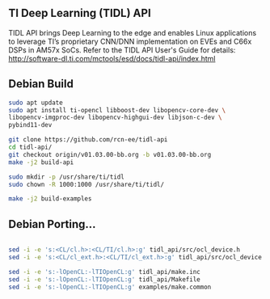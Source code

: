 TI Deep Learning (TIDL) API
---------------------------

TIDL API brings Deep Learning to the edge and enables Linux applications to leverage TI’s proprietary CNN/DNN implementation on EVEs and C66x DSPs in AM57x SoCs. Refer to the TIDL API User's Guide for details: http://software-dl.ti.com/mctools/esd/docs/tidl-api/index.html

Debian Build
---------------------------

```bash
sudo apt update
sudo apt install ti-opencl libboost-dev libopencv-core-dev \
libopencv-imgproc-dev libopencv-highgui-dev libjson-c-dev \
pybind11-dev

git clone https://github.com/rcn-ee/tidl-api
cd tidl-api/
git checkout origin/v01.03.00-bb.org -b v01.03.00-bb.org
make -j2 build-api

sudo mkdir -p /usr/share/ti/tidl
sudo chown -R 1000:1000 /usr/share/ti/tidl/

make -j2 build-examples
```

Debian Porting...
---------------------------

```bash

sed -i -e 's:<CL/cl.h>:<CL/TI/cl.h>:g' tidl_api/src/ocl_device.h
sed -i -e 's:<CL/cl_ext.h>:<CL/TI/cl_ext.h>:g' tidl_api/src/ocl_device.h

sed -i -e 's:-lOpenCL:-lTIOpenCL:g' tidl_api/make.inc
sed -i -e 's:-lOpenCL:-lTIOpenCL:g' tidl_api/Makefile
sed -i -e 's:-lOpenCL:-lTIOpenCL:g' examples/make.common

```

